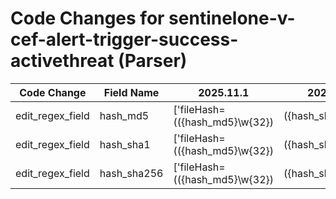 # Code Changes for sentinelone-v-cef-alert-trigger-success-activethreat (Parser)

| Code Change | Field Name | 2025.11.1 | 2025.12.1 |
|-------------|------------|-----------|------------|
| edit_regex_field | hash_md5 | ['fileHash=(({hash_md5}\w{32})|({hash_sha1}\w{40})|({hash_sha256}\w{64}))\s\w+='] | ['fileHash=(({hash_sha256}\w{64})|({hash_sha1}\w{40})|({hash_md5}\w{32}))\s\w+='] |
| edit_regex_field | hash_sha1 | ['fileHash=(({hash_md5}\w{32})|({hash_sha1}\w{40})|({hash_sha256}\w{64}))\s\w+='] | ['fileHash=(({hash_sha256}\w{64})|({hash_sha1}\w{40})|({hash_md5}\w{32}))\s\w+='] |
| edit_regex_field | hash_sha256 | ['fileHash=(({hash_md5}\w{32})|({hash_sha1}\w{40})|({hash_sha256}\w{64}))\s\w+='] | ['fileHash=(({hash_sha256}\w{64})|({hash_sha1}\w{40})|({hash_md5}\w{32}))\s\w+='] |